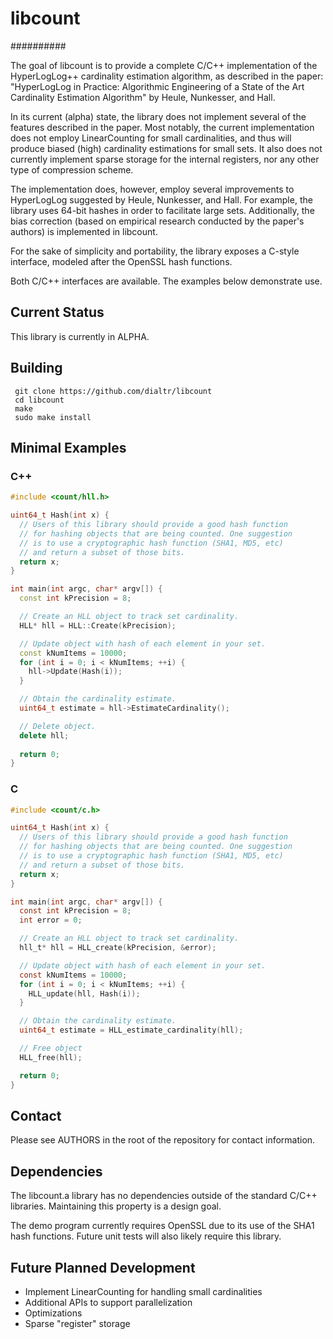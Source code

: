 # libcount
##########

The goal of libcount is to provide a complete C/C++ implementation of the
HyperLogLog++ cardinality estimation algorithm, as described in the paper:
"HyperLogLog in Practice: Algorithmic Engineering of a State of the Art
Cardinality Estimation Algorithm" by Heule, Nunkesser, and Hall.

In its current (alpha) state, the library does not implement several of the
features described in the paper. Most notably, the current implementation does
not employ LinearCounting for small cardinalities, and thus will produce
biased (high) cardinality estimations for small sets. It also does not
currently implement sparse storage for the internal registers, nor any
other type of compression scheme.

The implementation does, however, employ several improvements to HyperLogLog
suggested by Heule, Nunkesser, and Hall. For example, the library uses
64-bit hashes in order to facilitate large sets. Additionally, the bias
correction (based on empirical research conducted by the paper's authors)
is implemented in libcount.

For the sake of simplicity and portability, the library exposes a C-style
interface, modeled after the OpenSSL hash functions. 

Both C/C++ interfaces are available. The examples below demonstrate use.

## Current Status

This library is currently in ALPHA.

## Building

     git clone https://github.com/dialtr/libcount
     cd libcount
     make
     sudo make install

## Minimal Examples

### C++
```C++
#include <count/hll.h>

uint64_t Hash(int x) {
  // Users of this library should provide a good hash function
  // for hashing objects that are being counted. One suggestion
  // is to use a cryptographic hash function (SHA1, MD5, etc)
  // and return a subset of those bits.
  return x;
}

int main(int argc, char* argv[]) {
  const int kPrecision = 8;

  // Create an HLL object to track set cardinality.
  HLL* hll = HLL::Create(kPrecision);

  // Update object with hash of each element in your set.
  const kNumItems = 10000;
  for (int i = 0; i < kNumItems; ++i) {
    hll->Update(Hash(i));
  }

  // Obtain the cardinality estimate.
  uint64_t estimate = hll->EstimateCardinality();

  // Delete object.
  delete hll;
  
  return 0;
}
```

### C
```C
#include <count/c.h>

uint64_t Hash(int x) {
  // Users of this library should provide a good hash function
  // for hashing objects that are being counted. One suggestion
  // is to use a cryptographic hash function (SHA1, MD5, etc)
  // and return a subset of those bits.
  return x;
}

int main(int argc, char* argv[]) {
  const int kPrecision = 8;
  int error = 0;

  // Create an HLL object to track set cardinality.
  hll_t* hll = HLL_create(kPrecision, &error);

  // Update object with hash of each element in your set.
  const kNumItems = 10000;
  for (int i = 0; i < kNumItems; ++i) {
    HLL_update(hll, Hash(i));
  }

  // Obtain the cardinality estimate.
  uint64_t estimate = HLL_estimate_cardinality(hll);

  // Free object
  HLL_free(hll);

  return 0;
}
```

## Contact
Please see AUTHORS in the root of the repository for contact information.

## Dependencies
The libcount.a library has no dependencies outside of the standard C/C++
libraries. Maintaining this property is a design goal.

The demo program currently requires OpenSSL due to its use of the SHA1
hash functions. Future unit tests will also likely require this library.

## Future Planned Development

* Implement LinearCounting for handling small cardinalities
* Additional APIs to support parallelization
* Optimizations
* Sparse "register" storage
